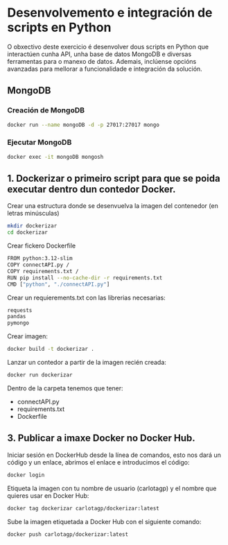 # Desenvolvemento e integración de scripts en Python
O obxectivo deste exercicio é desenvolver dous scripts en Python que interactúen cunha API, unha base de datos MongoDB e diversas ferramentas para o manexo de datos. Ademais, inclúense opcións avanzadas para mellorar a funcionalidade e integración da solución.

## MongoDB

### Creación de MongoDB
```bash
docker run --name mongoDB -d -p 27017:27017 mongo
````

### Ejecutar MongoDB
```bash
docker exec -it mongoDB mongosh
````

## 1.	Dockerizar o primeiro script para que se poida executar dentro dun contedor Docker.
Crear una estructura donde se desenvuelva la imagen del contenedor (en letras minúsculas)
```bash
mkdir dockerizar
cd dockerizar
````
Crear fickero Dockerfile
```bash
FROM python:3.12-slim
COPY connectAPI.py /
COPY requirements.txt /
RUN pip install --no-cache-dir -r requirements.txt
CMD ["python", "./connectAPI.py"]
````
Crear un requierements.txt con las librerias necesarias:
```bash
requests
pandas
pymongo
````
Crear imagen:
```bash
docker build -t dockerizar .
````
Lanzar un contedor a partir de la imagen recién creada:
```bash
docker run dockerizar
````

Dentro de la carpeta tenemos que tener:
-   connectAPI.py 
-   requirements.txt 
-   Dockerfile

## 3.	Publicar a imaxe Docker no Docker Hub.
Iniciar sesión en DockerHub desde la línea de comandos, esto nos dará un código y un enlace, abrimos el enlace e introducimos el código:
```bash
docker login
````

Etiqueta la imagen con tu nombre de usuario (carlotagp) y el nombre que quieres usar en Docker Hub:
```bash
docker tag dockerizar carlotagp/dockerizar:latest
````

Sube la imagen etiquetada a Docker Hub con el siguiente comando:
```bash
docker push carlotagp/dockerizar:latest
````
